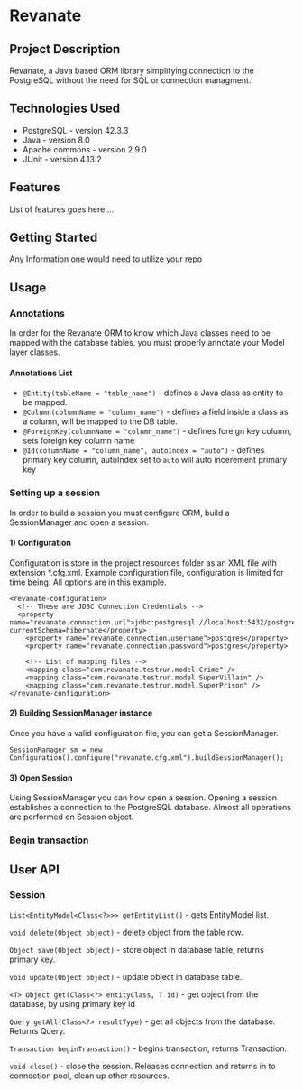 # Revanate

## Project Description
Revanate, a Java based ORM library simplifying connection to the PostgreSQL without the need for SQL or connection managment.

## Technologies Used

* PostgreSQL - version 42.3.3
* Java - version 8.0
* Apache commons - version 2.9.0
* JUnit - version 4.13.2

## Features

List of features goes here....

## Getting Started

Any Information one would need to utilize your repo

## Usage

### Annotations
In order for the Revanate ORM to know which Java classes need to be mapped with the database tables, you must properly annotate your Model layer classes.

  #### Annotations List
 - ```@Entity(tableName = "table_name")``` - defines a Java class as entity to be mapped.
 - ```@Column(columnName = "column_name")``` - defines a field inside a class as a column, will be mapped to the DB table.
 - ```@ForeignKey(columnName = "column_name")``` - defines foreign key column, sets foreign key column name
 - ```@Id(columnName = "column_name", autoIndex = "auto")``` - defines primary key column, autoIndex set to `auto` will auto incerement primary key

### Setting up a session
In order to build a session you must configure ORM, build a SessionManager and open a session.

#### 1) Configuration
Configuration is store in the project resources folder as an XML file with extension *.cfg.xml.
Example configuration file, configuration is limited for time being. All options are in this example.
```<?xml version="1.0" encoding="UTF-8"?>
<revanate-configuration>
  <!-- These are JDBC Connection Credentials -->
  <property name="revanate.connection.url">jdbc:postgresql://localhost:5432/postgres?currentSchema=hibernate</property>
    <property name="revanate.connection.username">postgres</property>
    <property name="revanate.connection.password">postgres</property>

    <!-- List of mapping files -->
    <mapping class="com.revanate.testrun.model.Crime" />
    <mapping class="com.revanate.testrun.model.SuperVillain" />
    <mapping class="com.revanate.testrun.model.SuperPrison" />
</revanate-configuration>
```
#### 2) Building SessionManager instance
Once you have a valid configuration file, you can get a SessionManager.
```
SessionManager sm = new Configuration().configure("revanate.cfg.xml").buildSessionManager();
```

#### 3) Open Session
Using SessionManager you can how open a session. Opening a session establishes a connection to the PostgreSQL database. Almost all operations are performed on Session object.

### Begin transaction

## User API

### Session 
`List<EntityModel<Class<?>>> getEntityList()` - gets EntityModel list.

`void delete(Object object)` - delete object from the table row.

`Object save(Object object)` - store object in database table, returns primary key.

`void update(Object object)` - update object in database table.

`<T> Object get(Class<?> entityClass, T id)` - get object from the database, by using primary key id

`Query getAll(Class<?> resultType)` - get all objects from the database. Returns Query.

`Transaction beginTransaction()` - begins transaction, returns Transaction.

`void close()` - close the session. Releases connection and returns in to connection pool, clean up other resources.
